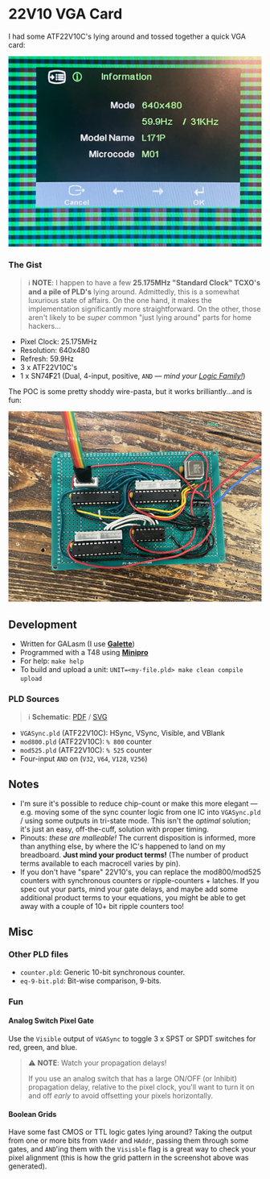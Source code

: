 # 22V10 VGA Card

I had some ATF22V10C's lying around and tossed together a quick VGA card:

![640x480 VGA Screenshot](./doc/VGA-22V10-Screenshot.png)


### The Gist

> :information_source: **NOTE**: I happen to have a few **25.175MHz "Standard
> Clock" TCXO's and a pile of PLD's** lying around. Admittedly, this is a
> somewhat luxurious state of affairs. On the one hand, it makes the
> implementation significantly more straightforward. On the other, those aren't
> likely to be _super_ common "just lying around" parts for home hackers...


 - Pixel Clock: 25.175MHz
 - Resolution: 640x480
 - Refresh: 59.9Hz
 - 3 x ATF22V10C's
 - 1 x SN74**F**21 (Dual, 4-input, positive, `AND` — _mind your [Logic Family!](https://en.wikipedia.org/wiki/Logic_family#Monolithic_integrated_circuit_logic_families_compared)_)

The POC is some pretty shoddy wire-pasta, but it works brilliantly...and is fun:

![Gnarly, VGA, Perfboard Pasta](./doc/VGA-22V10-Perfboard.png)

## Development

 - Written for GALasm (I use **[Galette](https://github.com/simon-frankau/galette)**)
 - Programmed with a T48 using **[Minipro](https://gitlab.com/DavidGriffith/minipro)**
 - For help: `make help`
 - To build and upload a unit: `UNIT=<my-file.pld> make clean compile upload`

### PLD Sources

> :information_source: **Schematic**: [PDF](./doc/22V10C-VGA-Card.pdf) / [SVG](./doc/22V10C-VGA-Card.svg)

 - `VGASync.pld` (ATF22V10C): HSync, VSync, Visible, and VBlank
 - `mod800.pld` (ATF22V10C): `% 800` counter
 - `mod525.pld` (ATF22V10C): `% 525` counter
 - Four-input `AND` on (`V32`, `V64`, `V128`, `V256`)

## Notes

 - I'm sure it's possible to reduce chip-count or make this more elegant — e.g. moving some of the sync
   counter logic from one IC into `VGASync.pld` / using some outputs in
   tri-state mode. This isn't the _optimal_ solution; it's just an easy,
   off-the-cuff, solution with proper timing.
 - Pinouts: _these are malleable!_ The current disposition is informed, more than
   anything else, by where the IC's happened to land on my breadboard.
   **Just mind your product terms!** (The number of product terms available to each
   macrocell varies by pin).
 - If you don't have "spare" 22V10's, you can replace the mod800/mod525 counters
   with synchronous counters or ripple-counters + latches. If you spec out your
   parts, mind your gate delays, and maybe add some additional product terms
   to your equations, you might be able to get away with a couple of 10+ bit
   ripple counters too!

## Misc

### Other PLD files

 - `counter.pld`: Generic 10-bit synchronous counter.
 - `eq-9-bit.pld`: Bit-wise comparison, 9-bits.

### Fun

#### Analog Switch Pixel Gate

Use the `Visible` output of `VGASync` to toggle 3 x SPST or SPDT switches for
red, green, and blue.

> :warning: **NOTE**: Watch your propagation delays!
>    
> If you use an analog switch that has a large ON/OFF (or Inhibit)
> propagation delay, relative to the pixel clock, you'll want to turn it
> on and off <i>early</i> to avoid offsetting your pixels horizontally.

#### Boolean Grids

Have some fast CMOS or TTL logic gates lying around? Taking the output from one
or more bits from `VAddr` and `HAddr`, passing them through some gates, and
`AND`'ing them with the `Visisble` flag is a great way to check your pixel
alignment (this is how the grid pattern in the screenshot above was generated).


